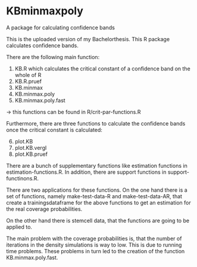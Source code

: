 # KBminmaxpoly
A package for calculating confidence bands

This is the uploaded version of my Bachelorthesis. This R package calculates confidence bands.

There are the following main function:

1. KB.R which calculates the critical constant of a confidence band on the whole of R
2. KB.R.pruef
3. KB.minmax
4. KB.minmax.poly
5. KB.minmax.poly.fast

-> this functions can be found in R/crit-par-functions.R

Furthermore, there are three functions to calculate the confidence bands once the critical constant is calculated:

6. plot.KB
7. plot.KB.vergl
8. plot.KB.pruef

There are a bunch of supplementary functions like estimation functions in estimation-functions.R. In addition, there are support functions in support-functinons.R.

There are two applications for these functions. On the one hand there is a set of functions, namely make-test-data-R and make-test-data-AR, that create a trainingsdataframe for the above functions to get an estimation for the real coverage probabilities. 

On the other hand there is stemcell data, that the functions are going to be applied to.

The main problem with the coverage probabilities is, that the number of iterations in the density simulations is way to low. This is due to running time problems. These problems in turn led to the creation of the function KB.minmax.poly.fast.
